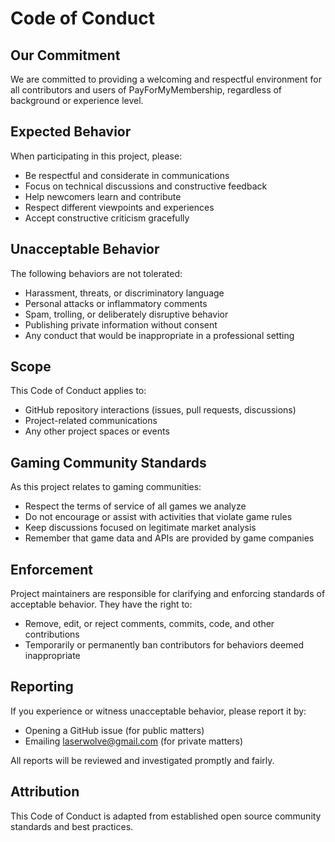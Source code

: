 # Code of Conduct

## Our Commitment

We are committed to providing a welcoming and respectful environment for all contributors and users of PayForMyMembership, regardless of background or experience level.

## Expected Behavior

When participating in this project, please:

- Be respectful and considerate in communications
- Focus on technical discussions and constructive feedback
- Help newcomers learn and contribute
- Respect different viewpoints and experiences
- Accept constructive criticism gracefully

## Unacceptable Behavior

The following behaviors are not tolerated:

- Harassment, threats, or discriminatory language
- Personal attacks or inflammatory comments
- Spam, trolling, or deliberately disruptive behavior
- Publishing private information without consent
- Any conduct that would be inappropriate in a professional setting

## Scope

This Code of Conduct applies to:

- GitHub repository interactions (issues, pull requests, discussions)
- Project-related communications
- Any other project spaces or events

## Gaming Community Standards

As this project relates to gaming communities:

- Respect the terms of service of all games we analyze
- Do not encourage or assist with activities that violate game rules
- Keep discussions focused on legitimate market analysis
- Remember that game data and APIs are provided by game companies

## Enforcement

Project maintainers are responsible for clarifying and enforcing standards of acceptable behavior. They have the right to:

- Remove, edit, or reject comments, commits, code, and other contributions
- Temporarily or permanently ban contributors for behaviors deemed inappropriate

## Reporting

If you experience or witness unacceptable behavior, please report it by:

- Opening a GitHub issue (for public matters)
- Emailing laserwolve@gmail.com (for private matters)

All reports will be reviewed and investigated promptly and fairly.

## Attribution

This Code of Conduct is adapted from established open source community standards and best practices.